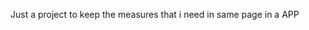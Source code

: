 Just a project to keep the measures that i need in same page in a APP

<!--
expo updategit
link do video: https://www.youtube.com/watch?v=2ICOVstF6rU
tem que:
  eas login (logar)
    depois
  eas update --branch preview --message "UPADTE 280623"




This is to build a APK im EXPO
 ******* before start build has to change couple thinks

eas build -p android --profile preview
